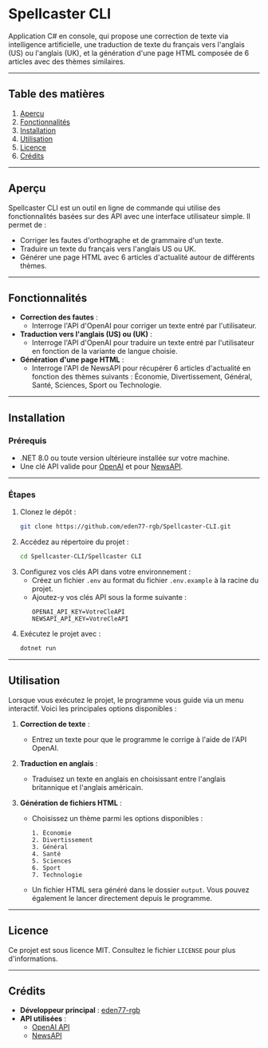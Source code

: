 # Spellcaster CLI
Application C# en console, qui propose une correction de texte via intelligence artificielle, une traduction de texte du français vers l'anglais (US) ou l'anglais (UK), et la génération 
d'une page HTML composée de 6 articles avec des thèmes similaires.

---

## Table des matières
1. [Aperçu](#aperçu)
2. [Fonctionnalités](#fonctionnalités)
3. [Installation](#installation)
4. [Utilisation](#utilisation)
5. [Licence](#licence)
6. [Crédits](#crédits)

---

## Aperçu
Spellcaster CLI est un outil en ligne de commande qui utilise des fonctionnalités basées sur des API avec une interface utilisateur simple. Il permet de :
- Corriger les fautes d'orthographe et de grammaire d'un texte.
- Traduire un texte du français vers l'anglais US ou UK.
- Générer une page HTML avec 6 articles d'actualité autour de différents thèmes.

---

## Fonctionnalités
- **Correction des fautes** :
  - Interroge l'API d'OpenAI pour corriger un texte entré par l'utilisateur.
- **Traduction vers l'anglais (US) ou (UK)** :
  - Interroge l'API d'OpenAI pour traduire un texte entré par l'utilisateur en fonction de la variante de langue choisie.
- **Génération d'une page HTML** :
  - Interroge l'API de NewsAPI pour récupérer 6 articles d'actualité en fonction des thèmes suivants : Économie, Divertissement, Général, Santé, Sciences, Sport ou Technologie.

---

## Installation
### Prérequis
- .NET 8.0 ou toute version ultérieure installée sur votre machine.
- Une clé API valide pour [OpenAI](https://platform.openai.com/api-keys) et pour [NewsAPI](https://newsapi.org/).

---

### Étapes
1. Clonez le dépôt :
   ```bash
   git clone https://github.com/eden77-rgb/Spellcaster-CLI.git
   ```
2. Accédez au répertoire du projet :
   ```bash
   cd Spellcaster-CLI/Spellcaster CLI
   ```
3. Configurez vos clés API dans votre environnement :
   - Créez un fichier `.env` au format du fichier `.env.example` à la racine du projet.
   - Ajoutez-y vos clés API sous la forme suivante :
     ```
     OPENAI_API_KEY=VotreCleAPI
     NEWSAPI_API_KEY=VotreCleAPI
     ```
4. Exécutez le projet avec :
   ```bash
   dotnet run
   ```

---

## Utilisation
Lorsque vous exécutez le projet, le programme vous guide via un menu interactif. Voici les principales options disponibles :

1. **Correction de texte** :
   - Entrez un texte pour que le programme le corrige à l'aide de l'API OpenAI.

2. **Traduction en anglais** :
   - Traduisez un texte en anglais en choisissant entre l'anglais britannique et l'anglais américain.

3. **Génération de fichiers HTML** :
   - Choisissez un thème parmi les options disponibles :
     ```
     1. Économie
     2. Divertissement
     3. Général
     4. Santé
     5. Sciences
     6. Sport
     7. Technologie
     ```
   - Un fichier HTML sera généré dans le dossier `output`. Vous pouvez également le lancer directement depuis le programme.

---

## Licence

Ce projet est sous licence MIT. Consultez le fichier `LICENSE` pour plus d'informations.

---

## Crédits

- **Développeur principal** : [eden77-rgb](https://github.com/eden77-rgb)
- **API utilisées** :
  - [OpenAI API](https://openai.com/)
  - [NewsAPI](https://newsapi.org/)

